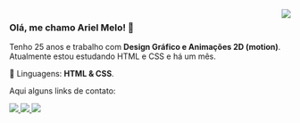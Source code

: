 <img align='right' src="https://github-readme-stats.vercel.app/api?username=arielgmelo&theme=dracula&show_icons=true&cache_seconds=2300">

<h3 align="left">Olá, me chamo Ariel Melo! 👋</h3>

<p align="left"> 
  Tenho 25 anos e trabalho com <strong>Design Gráfico e Animações 2D (motion)</strong>.<br>
  Atualmente estou estudando HTML e CSS e há um mês.
</p>

<p align="left">
  🦄 Linguagens: <strong>HTML & CSS</strong>.
</p>

<p align="left">
  Aqui alguns links de contato:
</p>

<p align="left">
  <a href="https://www.instagram.com/arielgmelo" alt="Instagram" target="_blank">
    <img src="https://img.shields.io/badge/Instagram-E4405F?style=for-the-badge&logo=instagram&logoColor=white" />
  </a>
  
  <a href="https://www.twitter.com/arielgmelo" alt="Twitter" target="_blank">
    <img src="https://img.shields.io/badge/Twitter-1DA1F2?style=for-the-badge&logo=twitter&logoColor=white" />
  </a>
  
  <a href="https://www.twitch.tv/arielgmelo" alt="Twitch" target="_blank">
    <img src="https://img.shields.io/badge/Twitch-9146FF?style=for-the-badge&logo=twitch&logoColor=white" />
  </a>
</p>
